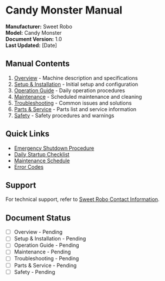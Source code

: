 # Candy Monster Manual

**Manufacturer:** Sweet Robo  
**Model:** Candy Monster  
**Document Version:** 1.0  
**Last Updated:** [Date]

## Manual Contents

1. [Overview](overview.md) - Machine description and specifications
2. [Setup & Installation](setup.md) - Initial setup and configuration
3. [Operation Guide](operation.md) - Daily operation procedures
4. [Maintenance](maintenance.md) - Scheduled maintenance and cleaning
5. [Troubleshooting](troubleshooting.md) - Common issues and solutions
6. [Parts & Service](parts-service.md) - Parts list and service information
7. [Safety](safety.md) - Safety procedures and warnings

## Quick Links

- [Emergency Shutdown Procedure](./safety.md#emergency-shutdown)
- [Daily Startup Checklist](./operation.md#daily-startup)
- [Maintenance Schedule](./maintenance.md#schedule)
- [Error Codes](./troubleshooting.md#error-codes)

## Support

For technical support, refer to [Sweet Robo Contact Information](../shared/company-info.md).

<div class="conditional-content" data-show-when="dev">

## Document Status

- [ ] Overview - Pending
- [ ] Setup & Installation - Pending
- [ ] Operation Guide - Pending
- [ ] Maintenance - Pending
- [ ] Troubleshooting - Pending
- [ ] Parts & Service - Pending
- [ ] Safety - Pending

</div>